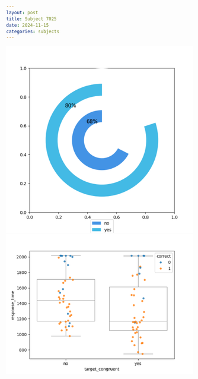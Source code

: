 ```yaml
---
layout: post
title: Subject 7025
date: 2024-11-15
categories: subjects
---
```


![](data/7025/run-9/7025_accuracy_target_congruence.png)
![](data/7025/run-9/7025_rt_congruence.png)

